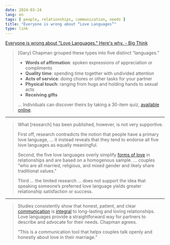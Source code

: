 ```yaml
---
date: 2024-03-24
lang: en
tags: [ people, relationships, communication, needs ]
title: "Everyone is wrong about “Love Languages”"
type: link
---
```


[Everyone is wrong about "Love Languages." Here's why. - Big Think](https://bigthink.com/neuropsych/everyone-is-wrong-about-love-languages-heres-why/)

> [Gary] Chapman grouped these types into five distinct “languages.”
>
> * **Words of affirmation**: spoken expressions of appreciation or compliments
> * **Quality time**: spending time together with undivided attention
> * **Acts of service**: doing chores or other tasks for your partner
> * **Physical touch**: ranging from hugs and holding hands to sexual acts
> * **Receiving gifts**
>
> … Individuals can discover theirs by taking a 30-item quiz, [available online](https://5lovelanguages.com/quizzes).

---

> What [research] has been published, however, is not very supportive.
>
> First off, research contradicts the notion that people have a primary love language, … it instead reveals that they tend to endorse all five love languages as equally meaningful.
>
> Second, the five love languages overly simplify [forms of love](https://bigthink.com/neuropsych/where-is-love-felt-bod/) in relationships and are based on a homogenous sample. … couples “who are all married, religious, and mixed gender and likely share traditional values.”
>
> Third … the limited research … does not support the idea that speaking someone’s preferred love language yields greater relationship satisfaction or success.

---

> Studies consistently show that honest, patient, and clear [communication](https://oscr.umich.edu/article/healthy-relationships-through-communication) is [integral](https://www.realclearscience.com/journal_club/2016/04/11/study_reveals_habits_of_sexually_satisfied_couples.html) to long-lasting and loving relationships. Love languages provide a straightforward way for partners to describe and advocate for their needs. Chapman agrees.
>
> “This is a communication tool that helps couples talk openly and honestly about love in their marriage.”
